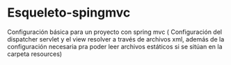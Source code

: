 # Esqueleto-spingmvc

Configuración básica para un proyecto con spring mvc ( Configuración del dispatcher servlet y el view resolver a través de archivos xml, además de
la configuración necesaria pra poder leer archivos estáticos si se sitúan en la carpeta resources)
